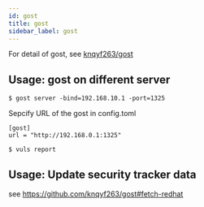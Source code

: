 ```yaml
---
id: gost
title: gost
sidebar_label: gost
---
```


For detail of gost, see [knqyf263/gost](https://github.com/knqyf263/gost)

## Usage: gost  on different server

```
$ gost server -bind=192.168.10.1 -port=1325
```

Sepcify URL of the gost in config.toml

```
[gost]
url = "http://192.168.0.1:1325"
```

```
$ vuls report 
```

## Usage: Update security tracker data

see https://github.com/knqyf263/gost#fetch-redhat
